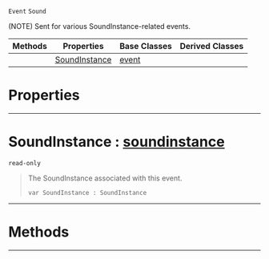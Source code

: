  `Event` `Sound`



(NOTE) Sent for various SoundInstance-related events.

|Methods|Properties|Base Classes|Derived Classes|
|---|---|---|---|
| |[ SoundInstance](https://github.com/zeroengineteam/ZeroDocs/blob/master/code_reference/class_reference/soundinstanceevent.markdown#soundinstance-zero-engin)|[event](https://github.com/zeroengineteam/ZeroDocs/blob/master/code_reference/class_reference/event.markdown)| |


 #  Properties


---  
 #  SoundInstance : [soundinstance](https://github.com/zeroengineteam/ZeroDocs/blob/master/code_reference/class_reference/soundinstance.markdown)

 `read-only`

> The SoundInstance associated with this event.
> ``` lang=cpp, name=Nada
> var SoundInstance : SoundInstance


---  
 #  Methods


---  
 

 